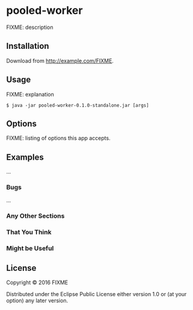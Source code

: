 # pooled-worker

FIXME: description

## Installation

Download from http://example.com/FIXME.

## Usage

FIXME: explanation

    $ java -jar pooled-worker-0.1.0-standalone.jar [args]

## Options

FIXME: listing of options this app accepts.

## Examples

...

### Bugs

...

### Any Other Sections
### That You Think
### Might be Useful

## License

Copyright © 2016 FIXME

Distributed under the Eclipse Public License either version 1.0 or (at
your option) any later version.
